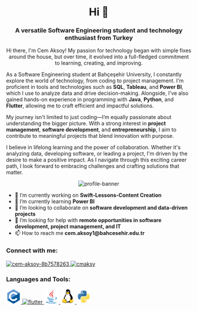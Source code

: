 <h1 align="center">Hi 👋</h1>
<h3 align="center">A versatile Software Engineering student and technology enthusiast from Turkey</h3>
<p align="center">
Hi there, I'm Cem Aksoy! My passion for technology began with simple fixes around the house, but over time, it evolved into a full-fledged commitment to learning, creating, and improving.  

As a Software Engineering student at Bahçeşehir University, I constantly explore the world of technology, from coding to project management. I'm proficient in tools and technologies such as <b>SQL</b>, <b>Tableau</b>, and <b>Power BI</b>, which I use to analyze data and drive decision-making. Alongside, I've also gained hands-on experience in programming with <b>Java</b>, <b>Python</b>, and <b>Flutter</b>, allowing me to craft efficient and impactful solutions.  

My journey isn't limited to just coding—I’m equally passionate about understanding the bigger picture. With a strong interest in <b>project management</b>, <b>software development</b>, and <b>entrepreneurship</b>, I aim to contribute to meaningful projects that blend innovation with purpose.  

I believe in lifelong learning and the power of collaboration. Whether it's analyzing data, developing software, or leading a project, I'm driven by the desire to make a positive impact. As I navigate through this exciting career path, I look forward to embracing challenges and crafting solutions that matter.
</p>

<p align="center">
<img src="https://github.com/aksoycem/CemAksoy/assets/95050504/31892d23-f35f-4792-9ba5-7ae70df5d564" alt="profile-banner" />
</p>

<ul>
  <li>🔭 I’m currently working on <b>Swift-Lessons-Content Creation</b></li>
  <li>🌱 I’m currently learning <b>Power BI</b></li>
  <li>👯 I’m looking to collaborate on <b>software development and data-driven projects</b></li>
  <li>🤝 I’m looking for help with <b>remote opportunities in software development, project management, and IT</b></li>
  <li>📫 How to reach me <b>cem.aksoy1@bahcesehir.edu.tr</b></li>
</ul>

<h3 align="left">Connect with me:</h3>
<p align="left">
<a href="https://linkedin.com/in/cem-aksoy-8b7578263" target="blank">
<img align="center" src="https://raw.githubusercontent.com/rahuldkjain/github-profile-readme-generator/master/src/images/icons/Social/linked-in-alt.svg" alt="cem-aksoy-8b7578263" height="30" width="40" />
</a>
<a href="https://instagram.com/cmaksy" target="blank">
<img align="center" src="https://raw.githubusercontent.com/rahuldkjain/github-profile-readme-generator/master/src/images/icons/Social/instagram.svg" alt="cmaksy" height="30" width="40" />
</a>
</p>

<h3 align="left">Languages and Tools:</h3>
<p align="left"> 
<a href="https://www.cprogramming.com/" target="_blank" rel="noreferrer"> 
<img src="https://raw.githubusercontent.com/devicons/devicon/master/icons/c/c-original.svg" alt="c" width="40" height="40"/> 
</a> 
<a href="https://flutter.dev" target="_blank" rel="noreferrer"> 
<img src="https://www.vectorlogo.zone/logos/flutterio/flutterio-icon.svg" alt="flutter" width="40" height="40"/> 
</a> 
<a href="https://www.java.com" target="_blank" rel="noreferrer"> 
<img src="https://raw.githubusercontent.com/devicons/devicon/master/icons/java/java-original.svg" alt="java" width="40" height="40"/> 
</a> 
<a href="https://www.linux.org/" target="_blank" rel="noreferrer"> 
<img src="https://raw.githubusercontent.com/devicons/devicon/master/icons/linux/linux-original.svg" alt="linux" width="40" height="40"/> 
</a> 
<a href="https://www.python.org" target="_blank" rel="noreferrer"> 
<img src="https://raw.githubusercontent.com/devicons/devicon/master/icons/python/python-original.svg" alt="python" width="40" height="40"/> 
</a> 
</p>
